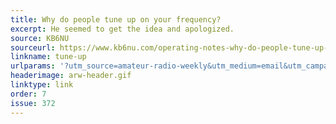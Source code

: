 ```yaml
---
title: Why do people tune up on your frequency?
excerpt: He seemed to get the idea and apologized.
source: KB6NU
sourceurl: https://www.kb6nu.com/operating-notes-why-do-people-tune-up-on-your-frequency/
linkname: tune-up
urlparams: '?utm_source=amateur-radio-weekly&utm_medium=email&utm_campaign=newsletter'
headerimage: arw-header.gif
linktype: link
order: 7
issue: 372
---
```

